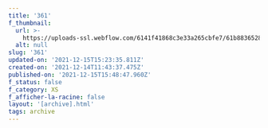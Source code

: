 ```yaml
---
title: '361'
f_thumbnail:
  url: >-
    https://uploads-ssl.webflow.com/6141f41868c3e33a265cbfe7/61b883652827a71f662166e4_361.jpg
  alt: null
slug: '361'
updated-on: '2021-12-15T15:23:35.811Z'
created-on: '2021-12-14T11:43:37.475Z'
published-on: '2021-12-15T15:48:47.960Z'
f_status: false
f_category: XS
f_afficher-la-racine: false
layout: '[archive].html'
tags: archive
---
```



